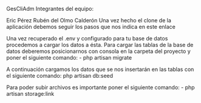 GesCliAdm
Integrantes del equipo:

Eric Pérez
Rubén del Olmo Calderón
Una vez hecho el clone de la aplicación debemos seguir los pasos que nos indica en este enlace

Una vez recuperado el .env y configurado para tu base de datos procedemos a cargar los datos a ésta. Para cargar las tablas de la base de datos deberemos posicionarnos con consola en la carpeta del proyecto y poner el siguiente comando: - php artisan migrate

A continuación cargamos los datos que se nos insertarán en las tablas con el siguiente comando: php artisan db:seed

Para poder subir archivos es importante poner el siguiente comando: - php artisan storage:link
